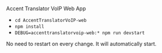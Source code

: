Accent Translator VoIP Web App

- `cd AccentTranslatorVoIP-web`
- `npm install`
- `DEBUG=accenttranslatorvoip-web:* npm run devstart`

No need to restart on every change. It will automatically start.
